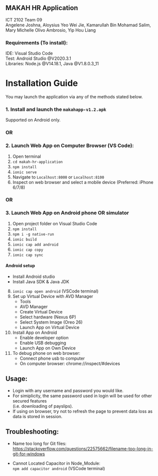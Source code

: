 
## MAKAH HR Application
ICT 2102 Team 09 <br>
Angelene Joshna,
Aloysius Yeo Wei Jie,
Kamarullah Bin Mohamad Salim,
Mary Michelle Olivo Ambrosio,
Yip Hou Liang


### Requirements (To install):
IDE: Visual Studio Code <br>
Test: Android Studio @V2020.3.1 <br>
Libraries: Node.js @V14.18.1, Java @V1.8.0.3_11

# Installation Guide
You may launch the application via any of the methods stated below.

### 1. Install and launch the ```makahapp-v1.2.apk``` 
Supported on Android only.

### OR

### 2. Launch Web App on Computer Browser (VS Code):
1.  Open terminal
2.  ```cd makah-hr-application```
3.  ```npm install```
4.  ```ionic serve```
5.  Navigate to ```Localhost:8000``` or ```Localhost:8100```
6.  Inspect on web browser and select a mobile device (Preferred: iPhone 6/7/8)


### OR

### 3. Launch Web App on Android phone OR simulator
1.  Open project folder on Visual Studio Code
2.  ```npm install```
3.  ```npm i -g native-run```
4.  ```ionic build```
5.  ```ionic cap add android```
6.  ```ionic cap copy```
7.  ```ionic cap sync```


#### Android setup
- Install Android studio<br>
- Install Java SDK & Java JDK
8. ```ionic cap open android``` (VSCode terminal)<br>
9. Set up Virtual Device with AVD Manager<br>
    - Tools<br>
    - AVD Manager<br>
    - Create Virtual Device<br>
    - Select hardware (Nexus 6P)<br>
    - Select System Image (Oreo 26)<br>
    - Launch App on Virtual Device<br>
10. Install App on Android<br>
    - Enable developer option<br>
    - Enable USB debugging<br>
    - Launch App on Own Device<br>
11. To debug phone on web browser:<br>
    - Connect phone usb to computer<br>
    - On computer browser: chrome://inspect/#devices<br>


## Usage:
-   Login with any username and password you would like.
-   For simiplicity, the same password used in login will be used for
    other secured features <br> (i.e. downloading of payslips).
-   If using on browser, try not to refresh the page to prevent data loss as data is stored in session.



## Troubleshooting:
- Name too long for Git files:<br>
https://stackoverflow.com/questions/22575662/filename-too-long-in-git-for-windows

- Cannot Located Capacitor in Node\_Module: <br>
```npm add capacitor android``` (VSCode terminal)
